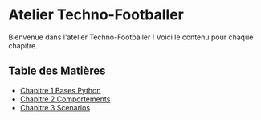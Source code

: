 # Atelier Techno-Footballer

Bienvenue dans l'atelier Techno-Footballer ! Voici le contenu pour chaque chapitre.

## Table des Matières
- [Chapitre 1 Bases Python](./docs/Chapitre_1_Bases_Python.md)
- [Chapitre 2 Comportements](./docs/Chapitre_2_Comportements.md)
- [Chapitre 3 Scenarios](./docs/Chapitre_3_Scenarios.md)
